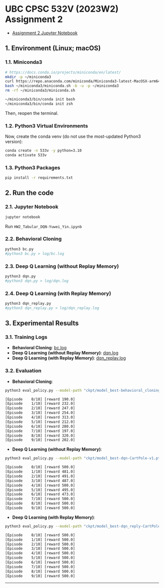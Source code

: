 # UBC CPSC 532V (2023W2) Assignment 2

- [Assignment 2 Jupyter Notebook](./hw2_Tabular_DQN-Yuwei_Yin.ipynb)

## 1. Environment (Linux; macOS)

### 1.1. Miniconda3

```bash
# https://docs.conda.io/projects/miniconda/en/latest/
mkdir -p ~/miniconda3
curl https://repo.anaconda.com/miniconda/Miniconda3-latest-MacOSX-arm64.sh -o ~/miniconda3/miniconda.sh
bash ~/miniconda3/miniconda.sh -b -u -p ~/miniconda3
rm -rf ~/miniconda3/miniconda.sh

~/miniconda3/bin/conda init bash
~/miniconda3/bin/conda init zsh
```

Then, reopen the terminal.

### 1.2. Python3 Virtual Environments

Now, create the conda venv (do not use the most-updated Python3 version):

```bash
conda create -n 533v -y python=3.10
conda activate 533v
```

### 1.3. Python3 Packages

```bash
pip install -r requirements.txt
```

## 2. Run the code

### 2.1. Jupyter Notebook

```bash
jupyter notebook
```

Run `HW2_Tabular_DQN-Yuwei_Yin.ipynb`

### 2.2. Behavioral Cloning

```bash
python3 bc.py
#python3 bc.py > log/bc.log
```

### 2.3. Deep Q Learning (without Replay Memory)

```bash
python3 dqn.py
#python3 dqn.py > log/dqn.log
```

### 2.4. Deep Q Learning (with Replay Memory)

```bash
python3 dqn_replay.py
#python3 dqn_replay.py > log/dqn_replay.log
```

## 3. Experimental Results

### 3.1. Training Logs

- **Behavioral Cloning**: [bc.log](./log/bc.log)
- **Deep Q Learning (without Replay Memory)**: [dqn.log](./log/dqn.log)
- **Deep Q Learning (with Replay Memory)**: [dqn_replay.log](./log/dqn_replay.log)

### 3.2. Evaluation

- **Behavioral Cloning**:
```bash
python3 eval_policy.py --model-path "ckpt/model_best-behavioral_cloning-CartPole-v1.pt" --env "CartPole-v1"
```
```txt
[Episode    0/10] [reward 190.0]
[Episode    1/10] [reward 232.0]
[Episode    2/10] [reward 247.0]
[Episode    3/10] [reward 254.0]
[Episode    4/10] [reward 313.0]
[Episode    5/10] [reward 212.0]
[Episode    6/10] [reward 280.0]
[Episode    7/10] [reward 197.0]
[Episode    8/10] [reward 320.0]
[Episode    9/10] [reward 202.0]
```

- **Deep Q Learning (without Replay Memory)**:
```bash
python3 eval_policy.py --model-path "ckpt/model_best-dqn-CartPole-v1.pt" --env "CartPole-v1"
```
```txt
[Episode    0/10] [reward 500.0]
[Episode    1/10] [reward 481.0]
[Episode    2/10] [reward 491.0]
[Episode    3/10] [reward 487.0]
[Episode    4/10] [reward 500.0]
[Episode    5/10] [reward 495.0]
[Episode    6/10] [reward 473.0]
[Episode    7/10] [reward 500.0]
[Episode    8/10] [reward 500.0]
[Episode    9/10] [reward 500.0]
```

- **Deep Q Learning (with Replay Memory)**:
```bash
python3 eval_policy.py --model-path "ckpt/model_best-dqn_reply-CartPole-v1.pt" --env "CartPole-v1"
```
```txt
[Episode    0/10] [reward 500.0]
[Episode    1/10] [reward 500.0]
[Episode    2/10] [reward 500.0]
[Episode    3/10] [reward 500.0]
[Episode    4/10] [reward 500.0]
[Episode    5/10] [reward 500.0]
[Episode    6/10] [reward 500.0]
[Episode    7/10] [reward 500.0]
[Episode    8/10] [reward 500.0]
[Episode    9/10] [reward 500.0]
```

---
